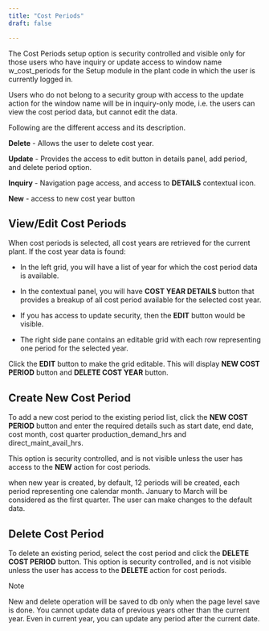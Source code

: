 ```yaml
---
title: "Cost Periods"
draft: false

---
```

The Cost Periods setup option is security controlled and visible only for those users who have inquiry or update access to window name w_cost_periods for the Setup module in the plant code in which the user is currently logged in.

Users who do not belong to a security group with access to the update action for the window name will be in inquiry-only mode, i.e. the users can view the cost period data, but cannot edit the data.

Following are the different access and its description.

**Delete** - Allows the user to delete cost year.

**Update** - Provides the access to edit button in details panel, add period, and delete period option.

**Inquiry** - Navigation page access, and access to **DETAILS** contextual icon.

**New** - access to new cost year button

## View/Edit Cost Periods

When cost periods is selected, all cost years are retrieved for the current
plant. If the cost year data is found:

  * In the left grid, you will have a list of year for which the cost period data is available.

  * In the contextual panel, you will have **COST YEAR DETAILS** button that provides a breakup of all cost period available for the selected cost year.

  * If you has access to update security, then the **EDIT** button would be visible.

  * The right side pane contains an editable grid with each row representing one period for the selected year.

Click the **EDIT** button to make the grid editable. This will display **NEW
COST PERIOD** button and **DELETE COST YEAR** button.

## Create New Cost Period

To add a new cost period to the existing period list, click the **NEW COST PERIOD** button and enter the required details such as start date, end date, cost month, cost quarter production_demand_hrs and direct_maint_avail_hrs.

This option is security controlled, and is not visible unless the user has access to the **NEW** action for cost periods.

when new year is created, by default, 12 periods will be created, each period representing one calendar month. January to March will be considered as the first quarter. The user can make changes to the default data.

## Delete Cost Period

To delete an existing period, select the cost period and click the **DELETE COST PERIOD** button. This option is security controlled, and is not visible unless the user has access to the **DELETE** action for cost periods.

>[!Note]  
>New and delete operation will be saved to db only when the page level save is done. You cannot update data of previous years other than the current year. Even in current year, you can update any period after the current date.

